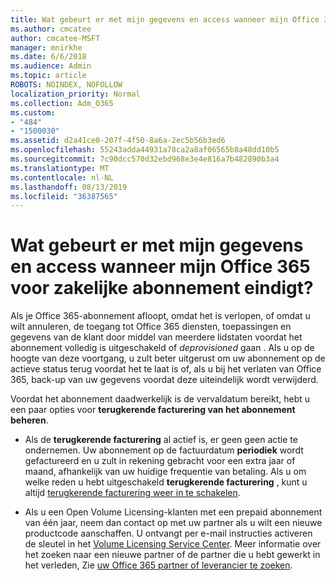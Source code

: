```yaml
---
title: Wat gebeurt er met mijn gegevens en access wanneer mijn Office 365 voor zakelijke abonnement eindigt?
ms.author: cmcatee
author: cmcatee-MSFT
manager: mnirkhe
ms.date: 6/6/2018
ms.audience: Admin
ms.topic: article
ROBOTS: NOINDEX, NOFOLLOW
localization_priority: Normal
ms.collection: Adm_O365
ms.custom:
- "484"
- "1500030"
ms.assetid: d2a41ce0-207f-4f50-8a6a-2ec5b56b3ed6
ms.openlocfilehash: 55243adda44931a78ca2a8af06565b8a48dd10b5
ms.sourcegitcommit: 7c90dcc570d32ebd968e3e4e816a7b482890b3a4
ms.translationtype: MT
ms.contentlocale: nl-NL
ms.lasthandoff: 08/13/2019
ms.locfileid: "36387565"
---
```

# <a name="what-happens-to-my-data-and-access-when-my-office-365-for-business-subscription-ends"></a>Wat gebeurt er met mijn gegevens en access wanneer mijn Office 365 voor zakelijke abonnement eindigt?

Als je Office 365-abonnement afloopt, omdat het is verlopen, of omdat u wilt annuleren, de toegang tot Office 365 diensten, toepassingen en gegevens van de klant door middel van meerdere lidstaten voordat het abonnement volledig is uitgeschakeld of *deprovisioned* gaan  . Als u op de hoogte van deze voortgang, u zult beter uitgerust om uw abonnement op de actieve status terug voordat het te laat is of, als u bij het verlaten van Office 365, back-up van uw gegevens voordat deze uiteindelijk wordt verwijderd.
  
Voordat het abonnement daadwerkelijk is de vervaldatum bereikt, hebt u een paar opties voor **terugkerende facturering van het abonnement beheren**.
  
- Als de **terugkerende facturering** al actief is, er geen geen actie te ondernemen. Uw abonnement op de factuurdatum **periodiek** wordt gefactureerd en u zult in rekening gebracht voor een extra jaar of maand, afhankelijk van uw huidige frequentie van betaling. Als u om welke reden u hebt uitgeschakeld **terugkerende facturering** , kunt u altijd [terugkerende facturering weer in te schakelen](https://docs.microsoft.com/en-us/office365/admin/subscriptions-and-billing/renew-your-subscription#turn-recurring-billing-off-or-on).

- Als u een Open Volume Licensing-klanten met een prepaid abonnement van één jaar, neem dan contact op met uw partner als u wilt een nieuwe productcode aanschaffen. U ontvangt per e-mail instructies activeren de sleutel in het [Volume Licensing Service Center](https://go.microsoft.com/fwlink/p/?LinkID=282016). Meer informatie over het zoeken naar een nieuwe partner of de partner die u hebt gewerkt in het verleden, Zie [uw Office 365 partner of leverancier te zoeken](https://docs.microsoft.com/en-us/office365/admin/manage/find-your-partner-or-reseller).